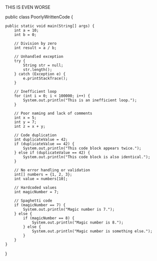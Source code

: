 THIS IS EVEN WORSE

public class PoorlyWrittenCode {

    public static void main(String[] args) {
        int a = 10;
        int b = 0;

        // Division by zero
        int result = a / b;

        // Unhandled exception
        try {
            String str = null;
            str.length();
        } catch (Exception e) {
            e.printStackTrace();
        }

        // Inefficient loop
        for (int i = 0; i < 100000; i++) {
            System.out.println("This is an inefficient loop.");
        }

        // Poor naming and lack of comments
        int x = 5;
        int y = 7;
        int z = x + y;

        // Code duplication
        int duplicateValue = 42;
        if (duplicateValue == 42) {
            System.out.println("This code block appears twice.");
        } else if (duplicateValue == 42) {
            System.out.println("This code block is also identical.");
        }

        // No error handling or validation
        int[] numbers = {1, 2, 3};
        int value = numbers[10];

        // Hardcoded values
        int magicNumber = 7;

        // Spaghetti code
        if (magicNumber == 7) {
            System.out.println("Magic number is 7.");
        } else {
            if (magicNumber == 8) {
                System.out.println("Magic number is 8.");
            } else {
                System.out.println("Magic number is something else.");
            }
        }
    }
}
